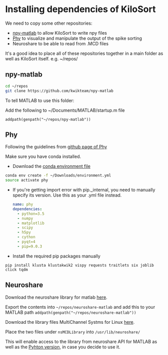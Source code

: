 # Installing dependencies of KiloSort

We need to copy some other repositories:

- [npy-matlab](https://github.com/kwikteam/npy-matlab) to allow KiloSort to write npy files
- [Phy](https://github.com/kwikteam/phy) to visualize and manipulate the output
of the spike sorting
- Neuroshare to be able to read from .MCD files

It's a good idea to place all of these repositories together in a main folder as
well as KiloSort itself. e.g. ~/repos/

## npy-matlab

```bash
cd ~/repos
git clone https://github.com/kwikteam/npy-matlab
```

To tell MATLAB to use this folder:

Add the following to ~/Documents/MATLAB/startup.m file

`addpath(genpath("~/repos/npy-matlab"))`


## Phy

Following the guidelines from [github page of Phy](https://github.com/kwikteam/phy)

Make sure you have conda installed.

- Download the [conda environment file](https://raw.githubusercontent.com/kwikteam/phy/master/installer/environment.yml)
```bash
conda env create -f ~/Downloads/environment.yml
source activate phy
```

   - If you're getting import error with pip.\_internal, you need to manually
   specify its version. Use this as your .yml file instead.

        ```yml
        name: phy
        dependencies:
          - python=3.5
          - numpy
          - matplotlib
          - scipy
          - h5py
          - cython
          - pyqt=4
          - pip=9.0.3

        ```
   - Install the required pip packages manually

   `pip install klusta klustakwik2 vispy requests traitlets six joblib click
   tqdm`

## Neuroshare

Download the neuroshare library for matlab [here](https://github.com/downloads/G-Node/nsmatlab/neuroshare-matlab-Linux-x86_64.tar.gz).

Export the contents into `~/repos/neuroshare-matlab` and add this to your
MATLAB path `addpath(genpath("~/repos/neuroshare-matlab"))`


Download the library files MultiChannel Systms
for Linux [here](http://download.multichannelsystems.com/download_data/software/neuroshare/nsMCDLibrary_Linux64_3.7b.tar.gz).

Place the two files under `nsMCDLibrary` into `/usr/lib/neuroshare/`

This will enable access to the library from neuroshare API for MATLAB
as well as the [Pyhton version](https://github.com/G-Node/python-neuroshare), in
case you decide to use it.
